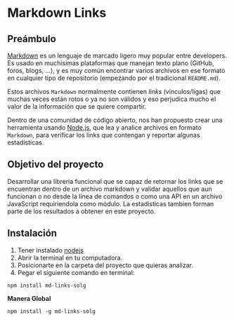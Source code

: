 # Markdown Links

## Preámbulo

[Markdown](https://es.wikipedia.org/wiki/Markdown) es un lenguaje de marcado
ligero muy popular entre developers. Es usado en muchísimas plataformas que
manejan texto plano (GitHub, foros, blogs, ...), y es muy común
encontrar varios archivos en ese formato en cualquier tipo de repositorio
(empezando por el tradicional `README.md`).

Estos archivos `Markdown` normalmente contienen _links_ (vínculos/ligas) que
muchas veces están rotos o ya no son válidos y eso perjudica mucho el valor de
la información que se quiere compartir.

Dentro de una comunidad de código abierto, nos han propuesto crear una
herramienta usando [Node.js](https://nodejs.org/), que lea y analice archivos
en formato `Markdown`, para verificar los links que contengan y reportar
algunas estadísticas.

## Objetivo del proyecto

Desarrollar una libreria funcional que se capaz de retornar los links que se encuentran dentro de un archivo markdown y validar aquellos que aun funcionan o no desde la línea de comandos o como una API en un archivo JavaScript requiriendola como módulo. La estadísticas tambien forman parte de los resultados a obtener en este proyecto.

## Instalación

1. Tener instalado [nodejs](https://nodejs.org/en/)
2. Abrir la terminal en tu computadora.
3. Posicionarte en la carpeta del proyecto que quieras analizar.
4. Pegar el siguiente comando en terminal:

`npm install md-links-solg`

**Manera Global**

`npm install -g md-links-solg`

